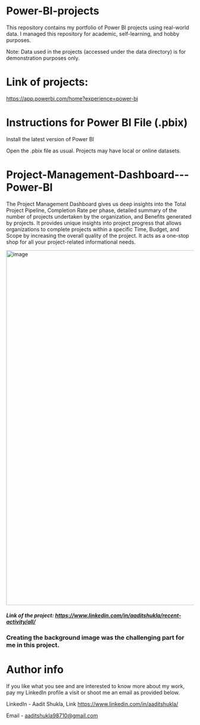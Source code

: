 # Power-BI-projects

This repository contains my portfolio of Power BI projects using real-world data. I managed this repository for academic, self-learning, and hobby purposes.

Note: Data used in the projects (accessed under the data directory) is for demonstration purposes only.



# Link of projects:
https://app.powerbi.com/home?experience=power-bi

# Instructions for Power BI File (.pbix)

Install the latest version of Power BI

Open the .pbix file as usual. Projects may have local or online datasets.

# Project-Management-Dashboard---Power-BI

The Project Management Dashboard gives us deep insights into the Total Project Pipeline, Completion Rate per phase, detailed summary of the number of projects undertaken by the organization, and Benefits generated by projects. It provides unique insights into project progress that allows organizations to complete projects within a specific Time, Budget, and Scope by increasing the overall quality of the project. It acts as a one-stop shop for all your project-related informational needs.




<img width="953" alt="image" src="https://github.com/Aadi-stack/Power-BI-projects/assets/90136986/6831b09a-86b2-48fc-ad1b-d9fdf738bcb8">



##### Link of the project: https://www.linkedin.com/in/aaditshukla/recent-activity/all/


### Creating the background image was the challenging part for me in this project.




# Author info

If you like what you see and are interested to know more about my work, pay my LinkedIn profile a visit or shoot me an email as provided below.

LinkedIn - Aadit Shukla, Link https://www.linkedin.com/in/aaditshukla/


Email - aaditshukla98710@gmail.com
